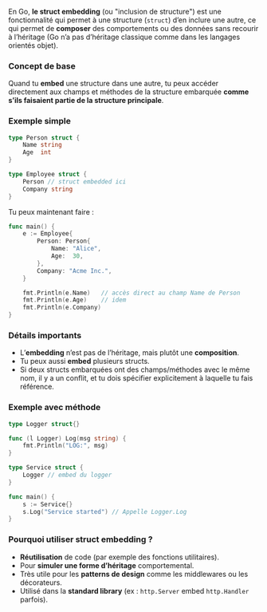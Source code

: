 En Go, **le struct embedding** (ou "inclusion de structure") est une fonctionnalité qui permet à une structure (`struct`) d’en inclure une autre, ce qui permet de **composer** des comportements ou des données sans recourir à l’héritage (Go n’a pas d’héritage classique comme dans les langages orientés objet).

### Concept de base

Quand tu **embed** une structure dans une autre, tu peux accéder directement aux champs et méthodes de la structure embarquée **comme s’ils faisaient partie de la structure principale**.

### Exemple simple

```go
type Person struct {
    Name string
    Age  int
}

type Employee struct {
    Person // struct embedded ici
    Company string
}
```

Tu peux maintenant faire :

```go
func main() {
    e := Employee{
        Person: Person{
            Name: "Alice",
            Age:  30,
        },
        Company: "Acme Inc.",
    }

    fmt.Println(e.Name)   // accès direct au champ Name de Person
    fmt.Println(e.Age)    // idem
    fmt.Println(e.Company)
}
```

### Détails importants

* L’**embedding** n’est pas de l’héritage, mais plutôt une **composition**.
* Tu peux aussi **embed** plusieurs structs.
* Si deux structs embarquées ont des champs/méthodes avec le même nom, il y a un conflit, et tu dois spécifier explicitement à laquelle tu fais référence.

### Exemple avec méthode

```go
type Logger struct{}

func (l Logger) Log(msg string) {
    fmt.Println("LOG:", msg)
}

type Service struct {
    Logger // embed du logger
}

func main() {
    s := Service{}
    s.Log("Service started") // Appelle Logger.Log
}
```

### Pourquoi utiliser struct embedding ?

* **Réutilisation** de code (par exemple des fonctions utilitaires).
* Pour **simuler une forme d’héritage** comportemental.
* Très utile pour les **patterns de design** comme les middlewares ou les décorateurs.
* Utilisé dans la **standard library** (ex : `http.Server` embed `http.Handler` parfois).
